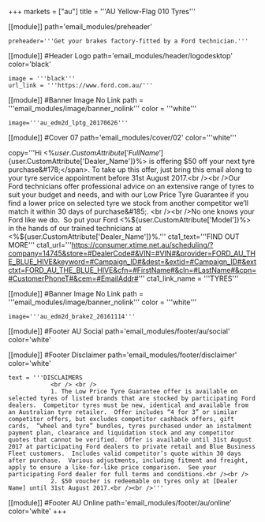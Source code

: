 +++
markets = ["au"]
title = '''AU Yellow-Flag 010 Tyres'''

[[module]]
path='email_modules/preheader'


	preheader='''Get your brakes factory-fitted by a Ford technician.'''

[[module]] #Header Logo
path='email_modules/header/logodesktop'
color='black'

	image = '''black'''
	url_link = '''https://www.ford.com.au/'''
    

[[module]] #Banner Image No Link
path = '''email_modules/image/banner_nolink'''
color = '''white'''

	image='''au_edm2d_lptg_20170626'''


[[module]] #Cover 07
path='email_modules/cover/02'
color='''white'''

copy='''Hi <%${user.CustomAttribute['FullName']}%><br /><br />At Ford we offer tyres at competitive prices. We are excited to announce that we are launching a Low Price Tyre Guarantee; we’ll match competitors price on selected tyres we stock&#185;. <br /><br />For the launch <span style="text-decoration:underline;font-weight:bold">your <%${user.CustomAttribute['Dealer_Name']}%> is offering $50 off your next tyre purchase&#178;</span>. To take up this offer, just bring this email along to your tyre service appointment before 31st August 2017.<br /><br />Our Ford technicians offer professional advice on an extensive range of tyres to suit your budget and needs, and with our Low Price Tyre Guarantee if you find a lower price on selected tyre we stock from another competitor we’ll match it within 30 days of purchase&#185;. <br /><br />No one knows your Ford like we do.  So put your Ford <%${user.CustomAttribute['Model']}%> in the hands of our trained technicians at <%${user.CustomAttribute['Dealer_Name']}%.'''
	cta1_text='''FIND OUT MORE'''
	cta1_url='''https://consumer.xtime.net.au/scheduling/?company=14745&store=#DealerCode#&VIN=#VIN#&provider=FORD_AU_THE_BLUE_HIVE&keyword=#Campaign_ID#&dest=&extid=#Campaign_ID#&extctxt=FORD_AU_THE_BLUE_HIVE&cfn=#FirstName#&cln=#LastName#&cpn=#CustomerPhoneT#&cem=#EmailAddr#'''
	cta1_link_name = '''TYRES'''

[[module]] #Banner Image No Link
path = '''email_modules/image/banner_nolink'''
color = '''white'''

	image='''au_edm2d_brake2_20161114'''

[[module]] #Footer AU Social
path='email_modules/footer/au/social'
color='white'

[[module]] #Footer Disclaimer
path='email_modules/footer/disclaimer'
color='white'

	text = '''DISCLAIMERS 
				<br /> <br />
				1. The Low Price Tyre Guarantee offer is available on selected tyres of listed brands that are stocked by participating Ford dealers.  Competitor tyres must be new, identical and available from an Australian tyre retailer.  Offer includes “4 for 3” or similar competitor offers, but excludes competitor cashback offers, gift cards,  “wheel and tyre” bundles, tyres purchased under an instalment payment plan, clearance and liquidation stock and any competitor quotes that cannot be verified.  Offer is available until 31st August 2017 at participating Ford dealers to private retail and Blue Business Fleet customers.  Includes valid competitor’s quote within 30 days after purchase.  Various adjustments, including fitment and freight, apply to ensure a like-for-like price comparison.  See your participating Ford dealer for full terms and conditions.<br /><br />
				2. $50 voucher is redeemable on tyres only at [Dealer Name] until 31st August 2017.<br /><br />'''


[[module]] #Footer AU Online
path='email_modules/footer/au/online'
color='white'
+++